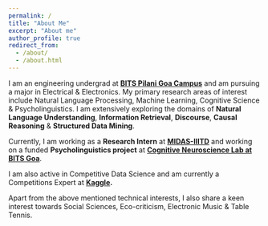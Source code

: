 ```yaml
---
permalink: /
title: "About Me"
excerpt: "About me"
author_profile: true
redirect_from: 
  - /about/
  - /about.html
---
```


I am an engineering undergrad at **[BITS Pilani Goa Campus](https://www.bits-pilani.ac.in/Goa/)** and am pursuing a major in Electrical & Electronics. My primary research areas of interest include Natural Language Processing, Machine Learning, Cognitive Science & Psycholinguistics. I am extensively exploring the domains of **Natural Language Understanding**, **Information Retrieval**, **Discourse**, **Causal Reasoning** & **Structured Data Mining**.

Currently, I am working as a **Research Intern** at **[MIDAS-IIITD](http://midas.iiitd.edu.in/)** and working on a funded **Psycholinguistics project** at **[Cognitive Neuroscience Lab at BITS Goa](http://bitscogneuro.com)**.

I am also active in Competitive Data Science and am currently a Competitions Expert at **[Kaggle](https://www.kaggle.com/rajaswa).**

Apart from the above mentioned technical interests, I also share a keen interest towards Social Sciences, Eco-criticism, Electronic Music & Table Tennis.


